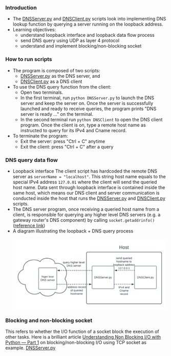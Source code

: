 ### Introduction
- The [DNSServer.py](https://github.com/claudiatang/network_programming_python/blob/main/DNS_client_server/DNSServer.py) and [DNSClient.py](https://github.com/claudiatang/network_programming_python/blob/main/DNS_client_server/DNSClient.py) scripts look into implementing DNS lookup function by querying a server running on the loopback address.
- Learning objectives:
  - understand loopback interface and loopback data flow process
  - send DNS query using UDP as layer 4 protocol
  - understand and implement blocking/non-blocking socket
### How to run scripts

- The program is composed of two scripts:
   - [DNSServer.py](https://github.com/claudiatang/network_programming_python/blob/main/DNS_client_server/DNSServer.py) as the DNS server, and
   - [DNSClient.py](https://github.com/claudiatang/network_programming_python/blob/main/DNS_client_server/DNSClient.py) as a DNS client
- To use the DNS query function from the client:
  - Open two terminals. 
  - In the first terminal, run ```python DNSServer.py``` to launch the DNS server and keep the server on. Once the server is successfully launched and ready to receive queries, the program prints "DNS server is ready ..." on the terminal.
  - In the second terminal run ```python DNSClient``` to open the DNS client program. Once the client is on, type a remote host name as instructed to query for its IPv4 and Cname record.
- To terminate the program:
   - Exit the server: press "Ctrl + C" anytime 
   - Exit the client: press "Ctrl + C" after a query

### DNS query data flow
- Loopback interface
The client script has hardcoded the remote DNS server as ```serverName = "localhost"```. This string host name equals to the special IPv4 address ```127.0.01``` where the client will send the queried host name. 
Data sent through loopback interface is contained inside the same host, which means our DNS client and server communication is conducted inside the host that runs the [DNSServer.py](https://github.com/claudiatang/network_programming_python/blob/main/DNS_client_server/DNSServer.py) and [DNSClient.py](https://github.com/claudiatang/network_programming_python/blob/main/DNS_client_server/DNSClient.py) scripts.
- The DNS server program, once receiving a queried host name from a client, is responsible for querying any higher level DNS servers (e.g. a gateway router's DNS component) by calling ```socket.getaddrinfo()``` ([reference link](https://docs.python.org/3/library/socket.html#socket.getaddrinfo))
- A diagram illustrating the loopback + DNS query process<br><br>
  <img src="https://github.com/claudiatang/network_programming_python/blob/main/img/loopback_dns_lookup.png"  width="600" height="auto">

### Blocking and non-blocking socket
This refers to whether the I/O function of a socket block the execution of other tasks.
Here is a brilliant article [Understanding Non Blocking I/O with Python — Part 1](https://medium.com/vaidikkapoor/understanding-non-blocking-i-o-with-python-part-1-ec31a2e2db9b) on blocking/non-blocking I/O using TCP socket as example.
[DNSServer.py](https://github.com/claudiatang/network_programming_python/blob/main/DNS_client_server/DNSServer.py)
